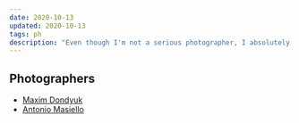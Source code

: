 ```yaml
---
date: 2020-10-13
updated: 2020-10-13
tags: ph
description: "Even though I'm not a serious photographer, I absolutely love this form of expression. Here, I collect tips and inspiration to understand it"
---
```

## Photographers

- [Maxim Dondyuk](https://maximdondyuk.com/)
- [Antonio Masiello](https://antoniomasiello.portfoliobox.net/)
